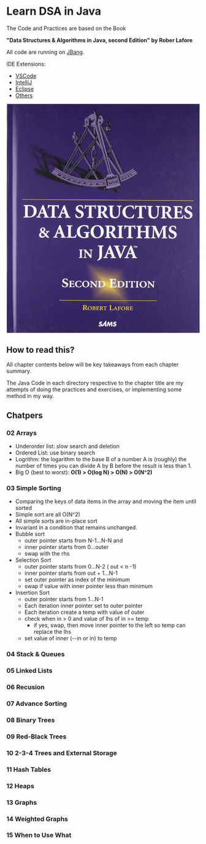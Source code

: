 # Learn DSA in Java

The Code and Practices are based on the Book

**"Data Structures & Algorithms in Java, second Edition" by Rober Lafore**

All code are running on [JBang](https://www.jbang.dev).

IDE Extensions:

- [VSCode](https://marketplace.visualstudio.com/items?itemName=jbangdev.jbang-vscode)
- [IntelliJ](https://plugins.jetbrains.com/plugin/18257-jbang)
- [Eclipse](https://marketplace.eclipse.org/content/jbang-eclipse-integration)
- [Others](https://www.jbang.dev/ide/)

![DSA in Java](book_cover.png)

## How to read this?

All chapter contents below will be key takeaways from each chapter summary.

The Java Code in each directory respective to the chapter title are my attempts of doing the practices and exercises, or implementing some method in my way.

## Chatpers

### 02 Arrays

- Underorder list: slow search and deletion
- Ordered List: use binary search
- Logrithm: the logarithm to the base B of a number A is (roughly) the number of times you can divide A by B before the result is less than 1.
- Big O (best to worst): **O(1) > O(log N) > O(N) > O(N^2)** 

### 03 Simple Sorting

- Comparing the keys of data items in the array and moving the item until sorted
- Simple sort are all O(N^2)
- All simple sorts are in-place sort
- Invariant in a condition that remains unchanged.
- Bubble sort 
  - outer pointer starts from N-1...N-N and 
  - inner pointer starts from 0...outer
  - swap with the rhs
- Selection Sort
  - outer pointer starts from 0...N-2 ( out < n -1)
  - inner pointer starts from out + 1...N-1
  - set outer pointer as index of the minimum
  - swap if value with inner pointer less than minimum
- Insertion Sort
  - outer pointer starts from 1...N-1
  - Each iteration inner pointer set to outer pointer 
  - Each iteration create a temp with value of outer
  - check when in > 0 and value of lhs of in >= temp
    - if yes, swap, then move inner pointer to the left so temp can replace the lhs
  - set value of inner (--in or in) to temp
### 04 Stack & Queues

### 05 Linked Lists

### 06 Recusion

### 07 Advance Sorting

### 08 Binary Trees

### 09 Red-Black Trees

### 10 2-3-4 Trees and External Storage

### 11 Hash Tables

### 12 Heaps

### 13 Graphs

### 14 Weighted Graphs

### 15 When to Use What
